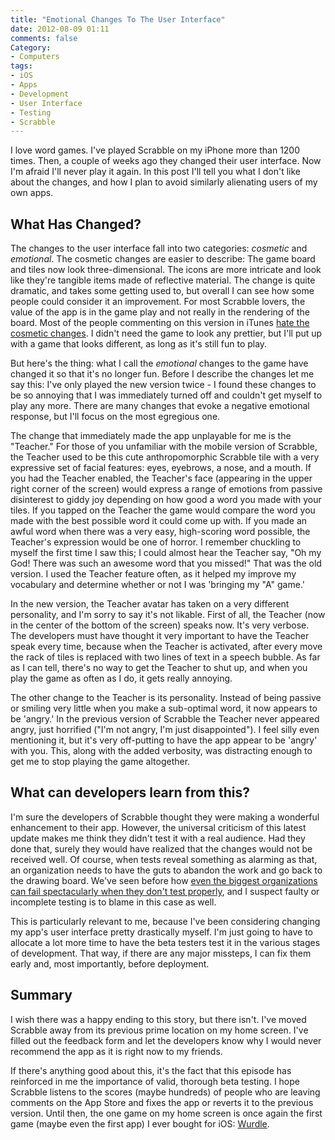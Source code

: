 ```yaml
---
title: "Emotional Changes To The User Interface"
date: 2012-08-09 01:11
comments: false
Category:
- Computers
tags:
- iOS
- Apps
- Development
- User Interface
- Testing
- Scrabble
---
```


<!-- ai l /images/scrabble/hero.png /images/scrabble/heroSmall.png 320 480 Scrabble for iPhone -->

I love word games.  I've played Scrabble on my iPhone more than 1200 times. Then, a couple of weeks ago they changed their user interface.  Now I'm afraid I'll never play it again. In this post I'll tell you what I don't like about the changes, and how I plan to avoid similarly alienating users of my own apps.

<!-- more -->

## What Has Changed?

The changes to the user interface fall into two categories: *cosmetic* and *emotional*.  The cosmetic changes are easier to describe: The game board and tiles now look three-dimensional. The icons are more intricate and look like they're tangible items made of reflective material. The change is quite dramatic, and takes some getting used to, but overall I can see how some people could consider it an improvement.  For most Scrabble lovers, the value of the app is in the game play and not really in the rendering of the board.  Most of the people commenting on this version in iTunes [hate the cosmetic changes](http://itunes.apple.com/us/app/scrabble/id284815117?mt=8).  I didn't need the game to look any prettier, but I'll put up with a game that looks different, as long as it's still fun to play. 

<!-- ai c /images/scrabble/old_v_new.png /images/scrabble/old_v_newSmall.png 512 369 The old version (L) and the new version (R) -->

But here's the thing: what I call the *emotional* changes to the game have changed it so that it's no longer fun.  Before I describe the changes let me say this: I've only played the new version twice - I found these changes to be so annoying that I was immediately turned off and couldn't get myself to play any more.  There are many changes that evoke a negative emotional response, but I'll focus on the most egregious one.

The change that immediately made the app unplayable for me is the "Teacher."  For those of you unfamiliar with the mobile version of Scrabble, the Teacher used to be this cute anthropomorphic Scrabble tile with a very expressive set of facial features: eyes, eyebrows, a nose, and a mouth. If you had the Teacher enabled, the Teacher's face (appearing in the upper right corner of the screen) would express a range of emotions from passive disinterest to giddy joy depending on how good a word you made with your tiles.  If you tapped on the Teacher the game would compare the word you made with the best possible word it could come up with.  If you made an awful word when there was a very easy, high-scoring word possible, the Teacher's expression would be one of horror.  I remember chuckling to myself the first time I saw this; I could almost hear the Teacher say, "Oh my God! There was such an awesome word that you missed!"  That was the old version.  I used the Teacher feature often, as it helped my improve my vocabulary and determine whether or not I was 'bringing my "A" game.'

<!-- ai c /images/scrabble/ot.png /images/scrabble/otSmall.png 512 381 The different expressions of the Teacher in the old version -->

In the new version, the Teacher avatar has taken on a very different personality, and I'm sorry to say it's not likable.  First of all, the Teacher (now in the center of the bottom of the screen) speaks now.  It's very verbose.  The developers must have thought it very important to have the Teacher speak every time, because when the Teacher is activated, after every move the rack of tiles is replaced with two lines of text in a speech bubble.  As far as I can tell, there's no way to get the Teacher to shut up, and when you play the game as often as I do, it gets really annoying. 

The other change to the Teacher is its personality. Instead of being passive or smiling very little when you make a sub-optimal word, it now appears to be 'angry.'  In the previous version of Scrabble the Teacher never appeared angry, just horrified ("I'm not angry, I'm just disappointed"). I feel silly even mentioning it, but it's very off-putting to have the app appear to be 'angry' with you.  This, along with the added verbosity, was distracting enough to get me to stop playing the game altogether.  

<!-- ai c /images/scrabble/nt.png /images/scrabble/ntSmall.png 512 724 The different expressions of the Teacher in the new version -->


## What can developers learn from this?

I'm sure the developers of Scrabble thought they were making a wonderful enhancement to their app.  However, the universal criticism of this latest update makes me think they didn't test it with a real audience.  Had they done that, surely they would have realized that the changes would not be received well.  Of course, when tests reveal something as alarming as that, an organization needs to have the guts to abandon the work and go back to the drawing board.  We've seen before how [even the biggest organizations can fail spectacularly when they don't test properly](https://aijaz.net/2010/02/16/follow-up-google-admits-buzz-was-only-tested-internally/index.html), and I suspect faulty or incomplete testing is to blame in this case as well. 

This is particularly relevant to me, because I've been considering changing my app's user interface pretty drastically myself.  I'm just going to have to allocate a lot more time to have the beta testers test it in the various stages of development.  That way, if there are any major missteps, I can fix them early and, most importantly, before deployment.

## Summary

I wish there was a happy ending to this story, but there isn't.  I've moved Scrabble away from its previous prime location on my home screen.  I've filled out the feedback form and let the developers know why I would never recommend the app as it is right now to my friends.  

If there's anything good about this, it's the fact that this episode has reinforced in me the importance of valid, thorough beta testing. I hope Scrabble listens to the scores (maybe hundreds) of people who are leaving comments on the App Store and fixes the app or reverts it to the previous version.  Until then, the one game on my home screen is once again the first game (maybe even the first app) I ever bought for iOS: [Wurdle](http://wurdlegame.com/).